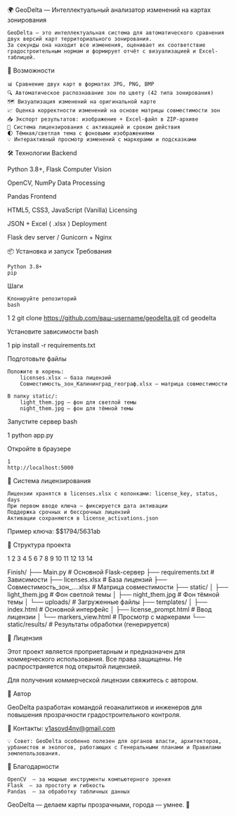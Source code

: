 🌍 GeoDelta — Интеллектуальный анализатор изменений на картах зонирования 

   
   
   

    

    GeoDelta — это интеллектуальная система для автоматического сравнения двух версий карт территориального зонирования.
    За секунды она находит все изменения, оценивает их соответствие градостроительным нормам и формирует отчёт с визуализацией и Excel-таблицей. 
     

 
🚀 Возможности 

    📊 Сравнение двух карт в форматах JPG, PNG, BMP
    🔍 Автоматическое распознавание зон по цвету (42 типа зонирования)
    🗺️ Визуализация изменений на оригинальной карте
    📈 Оценка корректности изменений на основе матрицы совместимости зон
    📥 Экспорт результатов: изображение + Excel-файл в ZIP-архиве
    🔐 Система лицензирования с активацией и сроком действия
    🌓 Тёмная/светлая тема с фоновыми изображениями
    💡 Интерактивный просмотр изменений с маркерами и подсказками
     

🛠️ Технологии 
Backend
	
Python 3.8+, Flask
Computer Vision
	
OpenCV, NumPy
Data Processing
	
Pandas
Frontend
	
HTML5, CSS3, JavaScript (Vanilla)
Licensing
	
JSON + Excel (
.xlsx
)
Deployment
	
Flask dev server / Gunicorn + Nginx
 
 
 
📦 Установка и запуск 
Требования 

    Python 3.8+
    pip
     

Шаги 

    Клонируйте репозиторий 
    bash
     

 
1
2
git clone https://github.com/ваш-username/geodelta.git
cd geodelta
 
 

Установите зависимости 
bash
 
 
1
pip install -r requirements.txt
 
 

Подготовьте файлы 

    Положите в корень:
        licenses.xlsx — база лицензий
        Совместимость_зон_Калининград_географ.xlsx — матрица совместимости
         
    В папку static/:
        light_them.jpg — фон для светлой темы
        night_them.jpg — фон для тёмной темы
         
     

Запустите сервер 
bash
 
 
1
python app.py
 
 

Откройте в браузере 
 

     
    1
    http://localhost:5000
     
     
     

 
🔑 Система лицензирования 

    Лицензии хранятся в licenses.xlsx с колонками: license_key, status, days
    При первом вводе ключа — фиксируется дата активации
    Поддержка срочных и бессрочных лицензий
    Активации сохраняются в license_activations.json
     

Пример ключа: $$1794/5631ab 
 
📁 Структура проекта 
 
 
1
2
3
4
5
6
7
8
9
10
11
12
13
14

Finish/
├── Main.py                    # Основной Flask-сервер
├── requirements.txt           # Зависимости
├── licenses.xlsx              # База лицензий
├── Совместимость_зон_....xlsx # Матрица совместимости
├── static/
│   ├── light_them.jpg         # Фон светлой темы
│   ├── night_them.jpg         # Фон тёмной темы
│   └── uploads/               # Загруженные файлы
├── templates/
│   ├── index.html             # Основной интерфейс
│   ├── license_prompt.html    # Ввод лицензии
│   └── markers_view.html      # Просмотр с маркерами
└── static/results/            # Результаты обработки (генерируется)
 
 
 
📝 Лицензия 

Этот проект является проприетарным и предназначен для коммерческого использования.
Все права защищены. Не распространяется под открытой лицензией. 

Для получения коммерческой лицензии свяжитесь с автором. 
 
🤝 Автор 

GeoDelta разработан командой геоаналитиков и инженеров для повышения прозрачности градостроительного контроля. 

📧 Контакты: v1asovd4ny@gmail.com   
 

    💡 Совет: GeoDelta особенно полезен для органов власти, архитекторов, урбанистов и экологов, работающих с Генеральными планами и Правилами землепользования. 
     

 
🙏 Благодарности 

    OpenCV  — за мощные инструменты компьютерного зрения
    Flask  — за простоту и гибкость
    Pandas  — за обработку табличных данных
     

 

GeoDelta — делаем карты прозрачными, города — умнее. 🌆 
